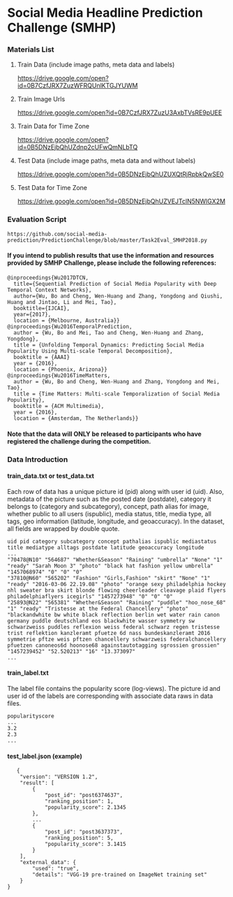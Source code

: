 # Social Media Headline Prediction Challenge (SMHP)

### Materials List
 1. Train Data (include image paths, meta data and labels)
 
    https://drive.google.com/open?id=0B7CzfJRX7ZuzWFRQUnlKTGJYUWM

 2. Train Image Urls
   
    https://drive.google.com/open?id=0B7CzfJRX7ZuzU3AxbTVsRE9pUEE

 3. Train Data for Time Zone
    
    https://drive.google.com/open?id=0B5DNzEjbQhUZdnp2cUFwQmNLbTQ
   
 4. Test Data (include image paths, meta data and without labels) 
    
    https://drive.google.com/open?id=0B5DNzEjbQhUZUXQtRjRpbkQwSE0
    
 5. Test Data for Time Zone
    
    https://drive.google.com/open?id=0B5DNzEjbQhUZVEJTclN5NWlGX2M
    
### Evaluation Script
    https://github.com/social-media-prediction/PredictionChallenge/blob/master/Task2Eval_SMHP2018.py


#### If you intend to publish results that use the information and resources provided by SMHP Challenge, please include the following references:
```
@inproceedings{Wu2017DTCN,
  title={Sequential Prediction of Social Media Popularity with Deep Temporal Context Networks},
  author={Wu, Bo and Cheng, Wen-Huang and Zhang, Yongdong and Qiushi, Huang and Jintao, Li and Mei, Tao},
  booktitle={IJCAI},
  year={2017},
  location = {Melbourne, Australia}}
@inproceedings{Wu2016TemporalPrediction,
  author = {Wu, Bo and Mei, Tao and Cheng, Wen-Huang and Zhang, Yongdong},
  title = {Unfolding Temporal Dynamics: Predicting Social Media Popularity Using Multi-scale Temporal Decomposition},
  booktitle = {AAAI}
  year = {2016},
  location = {Phoenix, Arizona}}
@inproceedings{Wu2016TimeMatters,
  author = {Wu, Bo and Cheng, Wen-Huang and Zhang, Yongdong and Mei, Tao},
  title = {Time Matters: Multi-scale Temporalization of Social Media Popularity},
  booktitle = {ACM Multimedia},
  year = {2016},
  location = {Amsterdam, The Netherlands}}
 ```
#### Note that the data will ONLY be released to participants who have registered the challenge during the competition.
  
### Data Introduction

#### train_data.txt or test_data.txt
Each row of data has a unique picture id (pid) along with user id (uid). Also, metadata of the picture such as the posted date (postdate), category it belongs to (category and subcategory), concept, path alias for image, whether public to all users (ispublic), media status, title, media type, all tags, geo information (latitude, longitude, and geoaccuracy). In the dataset, all fields are wrapped by double quote.

```
uid pid category subcategory concept pathalias ispublic mediastatus title mediatype alltags postdate latitude geoaccuracy longitude
...
"70478@N10" "564687" "Whether&Season" "Raining" "umbrella" "None" "1" "ready" "Sarah Moon 3" "photo" "black hat fashion yellow umbrella" "1457068974" "0" "0" "0"
"37810@N60" "565202" "Fashion" "Girls,Fashion" "skirt" "None" "1" "ready" "2016-03-06 22.19.08" "photo" "orange sexy philadelphia hockey nhl sweater bra skirt blonde flowing cheerleader cleavage plaid flyers philadelphiaflyers icegirls" "1457273948" "0" "0" "0"
"25893@N22" "565381" "Whether&Season" "Raining" "puddle" "hoo_nose_68" "1" "ready" "Tristesse at the Federal Chancellery" "photo" "blackandwhite bw white black reflection berlin wet water rain canon germany puddle deutschland eos blackwhite wasser symmetry sw schwarzweiss puddles reflexion weiss federal schwarz regen tristesse trist reflektion kanzleramt pfuetze 6d nass bundeskanzleramt 2016 symmetrie pftze weis pftzen chancellery schwarzweis federalchancellery pfuetzen canoneos6d hoonose68 againstautotagging sgrossien grossien" "1457239452" "52.520213" "16" "13.373097"
...
```


#### train_label.txt

The label file contains the popularity score (log-views). The picture id and user id of the labels are corresponding with associate data raws in data files.
```
popularityscore
...
3.2
2.3
...
```

#### test_label.json (example)

```
   {
    "version": "VERSION 1.2",
    "result": [
        {
            "post_id": "post6374637",
            "ranking_position": 1,
            "popularity_score": 2.1345
        },
        ...
        {
            "post_id": "post3637373",
            "ranking_position": 5,
            "popularity_score": 3.1415
        }
    ],
    "external_data": {
        "used": "true",
        "details": "VGG-19 pre-trained on ImageNet training set"
    }
}

```

